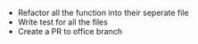 - Refactor all the function into their seperate file
- Write test for all the files
- Create a PR to office branch

